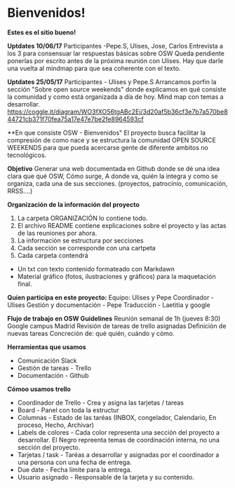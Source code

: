 # Bienvenidos!

**Estes es el sitio bueno!**

**Uptdates 10/06/17**
Participantes -Pepe.S, Ulises, Jose, Carlos
Entrevista a los 3 para consensuar lar respuestas básicas sobre OSW
Queda pendiente ponerlas por escrito antes de la próxima reunión con Ulises.
Hay que darle una vuelta al mindmap para que sea coherente con el texto.


**Uptdates 25/05/17**
Participantes - Ulises y Pepe.S
Arrancamos porfin la sección "Sobre open source weekends" donde explicamos en qué consiste la comunidad y como está organizada a día de hoy.
Mind map con temas a desarrollar.
https://coggle.it/diagram/WO3fXO56tgABc2Ej/3d20af5b36cf3e7b7a570be844721cb371f70fea75a17e47e7be2fe8964593cf


**En que consiste OSW - Bienvenidos"
El proyecto busca facilitar la compresión de como nace y se estructura la comunidad OPEN SOURCE WEEKENDS para que pueda acercarse gente de diferente ambitos no tecnológicos.

**Objetivo**
Generar una web documentada en Github donde se dé una idea clara que qué OSW, Cómo surge, A donde va, quién la integra y como se organiza, cada una de sus secciones. (proyectos, patrocinio,  comunicación, RRSS....)

**Organización de la información del proyecto**
1. La carpeta ORGANIZACIÓN lo contiene todo.
2. El archivo README contiene explicaciones sobre el proyecto y las actas de las reuniones por ahora.
3. La información se estructura por secciones
4. Cada sección se corresponde con una cartpeta
5. Cada carpeta contendrá 
  - Un txt con texto contenido formateado con Markdawn
  - Material gráfico (fotos, ilustraciones y gráficos) para la maquetación final.

**Quíen participa en este proyecto:**
Equipo: Ulises y Pepe
Coordinador - Ulises
Gestión y documentación - Pepe
Traducción - Laetitia y google

**Flujo de trabajo en OSW Guidelines**
Reunión semanal de 1h (jueves 8:30) Google campus Madrid
Revisión de tareas de trello asignadas
Definición de nuevas tareas
Concreción de: qué quién, cuándo y cómo.

**Herramientas que usamos**
- Comunicación Slack
- Gestión de tareas - Trello
- Documentación - Github

**Cómoo usamos trello**
- Coordinador de Trello - Crea y asigna las tarjetas / tareas
- Board - Panel con toda la estructur
- Columnas - Estado de las taréas (INBOX, congelador, Calendario, En proceso, Hecho, Archivar)
- Labels de colores - Cada color representa una sección del proyecto a desarrollar. El Negro repreenta temas de coordinación interna, no una sección del proyecto.
- Tarjetas / task - Taréas a desarrollar y asignadas por el coordinador a una persona con una fecha de entrega.
- Due date - Fecha límite para la entrega.
- Usuario asignado - Responsable de la tarjeta y su contenido.
